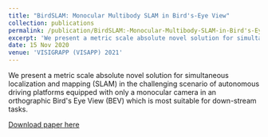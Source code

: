 ```yaml
---
title: "BirdSLAM: Monocular Multibody SLAM in Bird's-Eye View"
collection: publications
permalink: /publication/BirdSLAM:-Monocular-Multibody-SLAM-in-Bird's-Eye-View
excerpt: 'We present a metric scale absolute novel solution for simultaneous localization and mapping (SLAM) in the challenging scenario of autonomous driving platforms equipped with only a monocular camera in an orthographic Bird's Eye View (BEV) which is most suitable for down-stream .'
date: 15 Nov 2020
venue: 'VISIGRAPP (VISAPP) 2021'
---
```

<!-- paperurl: 'http://anirudharamesh.github.io/files/BirdSLAM.pdf' -->
<!-- citation: 'Your Name, You. (2010). &quot;Paper Title Number 2.&quot; <i>Journal 1</i>. 1(2).' -->
We present a metric scale absolute novel solution for simultaneous localization and mapping (SLAM) in the challenging scenario of autonomous driving platforms equipped with only a monocular camera in an orthographic Bird's Eye View (BEV) which is most suitable for down-stream tasks.

[Download paper here](https://arxiv.org/abs/2011.07613)

<!-- Recommended citation: Your Name, You. (2010). "Paper Title Number 2." <i>Journal 1</i>. 1(2). -->
